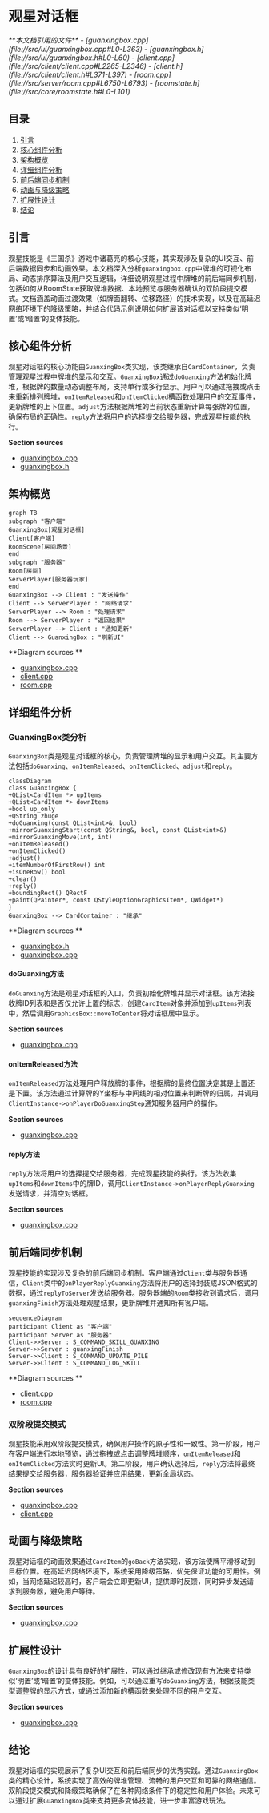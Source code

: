 # 观星对话框

<cite>
**本文档引用的文件**   
- [guanxingbox.cpp](file://src/ui/guanxingbox.cpp#L0-L363)
- [guanxingbox.h](file://src/ui/guanxingbox.h#L0-L60)
- [client.cpp](file://src/client/client.cpp#L2265-L2346)
- [client.h](file://src/client/client.h#L371-L397)
- [room.cpp](file://src/server/room.cpp#L6750-L6793)
- [roomstate.h](file://src/core/roomstate.h#L0-L101)
</cite>

## 目录
1. [引言](#引言)
2. [核心组件分析](#核心组件分析)
3. [架构概览](#架构概览)
4. [详细组件分析](#详细组件分析)
5. [前后端同步机制](#前后端同步机制)
6. [动画与降级策略](#动画与降级策略)
7. [扩展性设计](#扩展性设计)
8. [结论](#结论)

## 引言
观星技能是《三国杀》游戏中诸葛亮的核心技能，其实现涉及复杂的UI交互、前后端数据同步和动画效果。本文档深入分析`guanxingbox.cpp`中牌堆的可视化布局、动态排序算法及用户交互逻辑，详细说明观星过程中牌堆的前后端同步机制，包括如何从RoomState获取牌堆数据、本地预览与服务器确认的双阶段提交模式。文档涵盖动画过渡效果（如牌面翻转、位移路径）的技术实现，以及在高延迟网络环境下的降级策略，并结合代码示例说明如何扩展该对话框以支持类似‘明置’或‘暗置’的变体技能。

## 核心组件分析
观星对话框的核心功能由`GuanxingBox`类实现，该类继承自`CardContainer`，负责管理观星过程中牌堆的显示和交互。`GuanxingBox`通过`doGuanxing`方法初始化牌堆，根据牌的数量动态调整布局，支持单行或多行显示。用户可以通过拖拽或点击来重新排列牌堆，`onItemReleased`和`onItemClicked`槽函数处理用户的交互事件，更新牌堆的上下位置。`adjust`方法根据牌堆的当前状态重新计算每张牌的位置，确保布局的正确性。`reply`方法将用户的选择提交给服务器，完成观星技能的执行。

**Section sources**
- [guanxingbox.cpp](file://src/ui/guanxingbox.cpp#L0-L363)
- [guanxingbox.h](file://src/ui/guanxingbox.h#L0-L60)

## 架构概览
```mermaid
graph TB
subgraph "客户端"
GuanxingBox[观星对话框]
Client[客户端]
RoomScene[房间场景]
end
subgraph "服务器"
Room[房间]
ServerPlayer[服务器玩家]
end
GuanxingBox --> Client : "发送操作"
Client --> ServerPlayer : "网络请求"
ServerPlayer --> Room : "处理请求"
Room --> ServerPlayer : "返回结果"
ServerPlayer --> Client : "通知更新"
Client --> GuanxingBox : "刷新UI"
```

**Diagram sources **
- [guanxingbox.cpp](file://src/ui/guanxingbox.cpp#L0-L363)
- [client.cpp](file://src/client/client.cpp#L2265-L2346)
- [room.cpp](file://src/server/room.cpp#L6750-L6793)

## 详细组件分析

### GuanxingBox类分析
`GuanxingBox`类是观星对话框的核心，负责管理牌堆的显示和用户交互。其主要方法包括`doGuanxing`、`onItemReleased`、`onItemClicked`、`adjust`和`reply`。

```mermaid
classDiagram
class GuanxingBox {
+QList<CardItem *> upItems
+QList<CardItem *> downItems
+bool up_only
+QString zhuge
+doGuanxing(const QList<int>&, bool)
+mirrorGuanxingStart(const QString&, bool, const QList<int>&)
+mirrorGuanxingMove(int, int)
+onItemReleased()
+onItemClicked()
+adjust()
+itemNumberOfFirstRow() int
+isOneRow() bool
+clear()
+reply()
+boundingRect() QRectF
+paint(QPainter*, const QStyleOptionGraphicsItem*, QWidget*)
}
GuanxingBox --> CardContainer : "继承"
```

**Diagram sources **
- [guanxingbox.h](file://src/ui/guanxingbox.h#L0-L60)
- [guanxingbox.cpp](file://src/ui/guanxingbox.cpp#L0-L363)

#### doGuanxing方法
`doGuanxing`方法是观星对话框的入口，负责初始化牌堆并显示对话框。该方法接收牌ID列表和是否仅允许上置的标志，创建`CardItem`对象并添加到`upItems`列表中，然后调用`GraphicsBox::moveToCenter`将对话框居中显示。

**Section sources**
- [guanxingbox.cpp](file://src/ui/guanxingbox.cpp#L25-L100)

#### onItemReleased方法
`onItemReleased`方法处理用户释放牌的事件，根据牌的最终位置决定其是上置还是下置。该方法通过计算牌的Y坐标与中间线的相对位置来判断牌的归属，并调用`ClientInstance->onPlayerDoGuanxingStep`通知服务器用户的操作。

**Section sources**
- [guanxingbox.cpp](file://src/ui/guanxingbox.cpp#L150-L200)

#### reply方法
`reply`方法将用户的选择提交给服务器，完成观星技能的执行。该方法收集`upItems`和`downItems`中的牌ID，调用`ClientInstance->onPlayerReplyGuanxing`发送请求，并清空对话框。

**Section sources**
- [guanxingbox.cpp](file://src/ui/guanxingbox.cpp#L313-L347)

## 前后端同步机制
观星技能的实现涉及复杂的前后端同步机制。客户端通过`Client`类与服务器通信，`Client`类中的`onPlayerReplyGuanxing`方法将用户的选择封装成JSON格式的数据，通过`replyToServer`发送给服务器。服务器端的`Room`类接收到请求后，调用`guanxingFinish`方法处理观星结果，更新牌堆并通知所有客户端。

```mermaid
sequenceDiagram
participant Client as "客户端"
participant Server as "服务器"
Client->>Server : S_COMMAND_SKILL_GUANXING
Server->>Server : guanxingFinish
Server->>Client : S_COMMAND_UPDATE_PILE
Server->>Client : S_COMMAND_LOG_SKILL
```

**Diagram sources **
- [client.cpp](file://src/client/client.cpp#L2265-L2346)
- [room.cpp](file://src/server/room.cpp#L6750-L6793)

### 双阶段提交模式
观星技能采用双阶段提交模式，确保用户操作的原子性和一致性。第一阶段，用户在客户端进行本地预览，通过拖拽或点击调整牌堆顺序，`onItemReleased`和`onItemClicked`方法实时更新UI。第二阶段，用户确认选择后，`reply`方法将最终结果提交给服务器，服务器验证并应用结果，更新全局状态。

**Section sources**
- [guanxingbox.cpp](file://src/ui/guanxingbox.cpp#L313-L347)
- [client.cpp](file://src/client/client.cpp#L2265-L2346)

## 动画与降级策略
观星对话框的动画效果通过`CardItem`的`goBack`方法实现，该方法使牌平滑移动到目标位置。在高延迟网络环境下，系统采用降级策略，优先保证功能的可用性。例如，当网络延迟较高时，客户端会立即更新UI，提供即时反馈，同时异步发送请求到服务器，避免用户等待。

**Section sources**
- [guanxingbox.cpp](file://src/ui/guanxingbox.cpp#L233-L276)

## 扩展性设计
`GuanxingBox`的设计具有良好的扩展性，可以通过继承或修改现有方法来支持类似‘明置’或‘暗置’的变体技能。例如，可以通过重写`doGuanxing`方法，根据技能类型调整牌的显示方式，或通过添加新的槽函数来处理不同的用户交互。

**Section sources**
- [guanxingbox.cpp](file://src/ui/guanxingbox.cpp#L0-L363)

## 结论
观星对话框的实现展示了复杂UI交互和前后端同步的优秀实践。通过`GuanxingBox`类的精心设计，系统实现了高效的牌堆管理、流畅的用户交互和可靠的网络通信。双阶段提交模式和降级策略确保了在各种网络条件下的稳定性和用户体验。未来可以通过扩展`GuanxingBox`类来支持更多变体技能，进一步丰富游戏玩法。